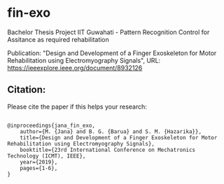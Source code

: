 # fin-exo
Bachelor Thesis Project IIT Guwahati - Pattern Recognition Control for Assitance as required rehabilitation

Publication: "Design and Development of a Finger Exoskeleton for Motor Rehabilitation using Electromyography Signals", URL: https://ieeexplore.ieee.org/document/8932126

## Citation:

Please cite the paper if this helps your research:

```

@inproceedings{jana_fin_exo,
    author={M. {Jana} and B. G. {Barua} and S. M. {Hazarika}},  
    title={Design and Development of a Finger Exoskeleton for Motor Rehabilitation using Electromyography Signals},   
    booktitle={23rd International Conference on Mechatronics Technology (ICMT), IEEE},  
    year={2019},
    pages={1-6},
}
```
